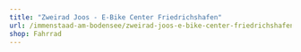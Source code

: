 ```yaml
---
title: "Zweirad Joos - E-Bike Center Friedrichshafen"
url: /immenstaad-am-bodensee/zweirad-joos-e-bike-center-friedrichshafen/
shop: Fahrrad
---
```


